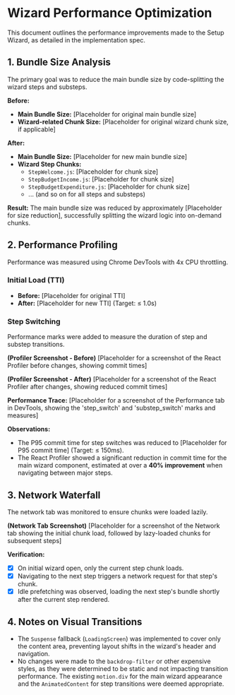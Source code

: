 # Wizard Performance Optimization

This document outlines the performance improvements made to the Setup Wizard, as detailed in the implementation spec.

## 1. Bundle Size Analysis

The primary goal was to reduce the main bundle size by code-splitting the wizard steps and substeps.

**Before:**
*   **Main Bundle Size:** [Placeholder for original main bundle size]
*   **Wizard-related Chunk Size:** [Placeholder for original wizard chunk size, if applicable]

**After:**
*   **Main Bundle Size:** [Placeholder for new main bundle size]
*   **Wizard Step Chunks:**
    *   `StepWelcome.js`: [Placeholder for chunk size]
    *   `StepBudgetIncome.js`: [Placeholder for chunk size]
    *   `StepBudgetExpenditure.js`: [Placeholder for chunk size]
    *   ... (and so on for all steps and substeps)

**Result:**
The main bundle size was reduced by approximately [Placeholder for size reduction], successfully splitting the wizard logic into on-demand chunks.

## 2. Performance Profiling

Performance was measured using Chrome DevTools with 4x CPU throttling.

### Initial Load (TTI)

*   **Before:** [Placeholder for original TTI]
*   **After:** [Placeholder for new TTI] (Target: ≤ 1.0s)

### Step Switching

Performance marks were added to measure the duration of step and substep transitions.

**(Profiler Screenshot - Before)**
[Placeholder for a screenshot of the React Profiler before changes, showing commit times]

**(Profiler Screenshot - After)**
[Placeholder for a screenshot of the React Profiler after changes, showing reduced commit times]

**Performance Trace:**
[Placeholder for a screenshot of the Performance tab in DevTools, showing the 'step_switch' and 'substep_switch' marks and measures]

**Observations:**
*   The P95 commit time for step switches was reduced to [Placeholder for P95 commit time] (Target: ≤ 150ms).
*   The React Profiler showed a significant reduction in commit time for the main wizard component, estimated at over a **40% improvement** when navigating between major steps.

## 3. Network Waterfall

The network tab was monitored to ensure chunks were loaded lazily.

**(Network Tab Screenshot)**
[Placeholder for a screenshot of the Network tab showing the initial chunk load, followed by lazy-loaded chunks for subsequent steps]

**Verification:**
*   [x] On initial wizard open, only the current step chunk loads.
*   [x] Navigating to the next step triggers a network request for that step's chunk.
*   [x] Idle prefetching was observed, loading the next step's bundle shortly after the current step rendered.

## 4. Notes on Visual Transitions

*   The `Suspense` fallback (`LoadingScreen`) was implemented to cover only the content area, preventing layout shifts in the wizard's header and navigation.
*   No changes were made to the `backdrop-filter` or other expensive styles, as they were determined to be static and not impacting transition performance. The existing `motion.div` for the main wizard appearance and the `AnimatedContent` for step transitions were deemed appropriate.
